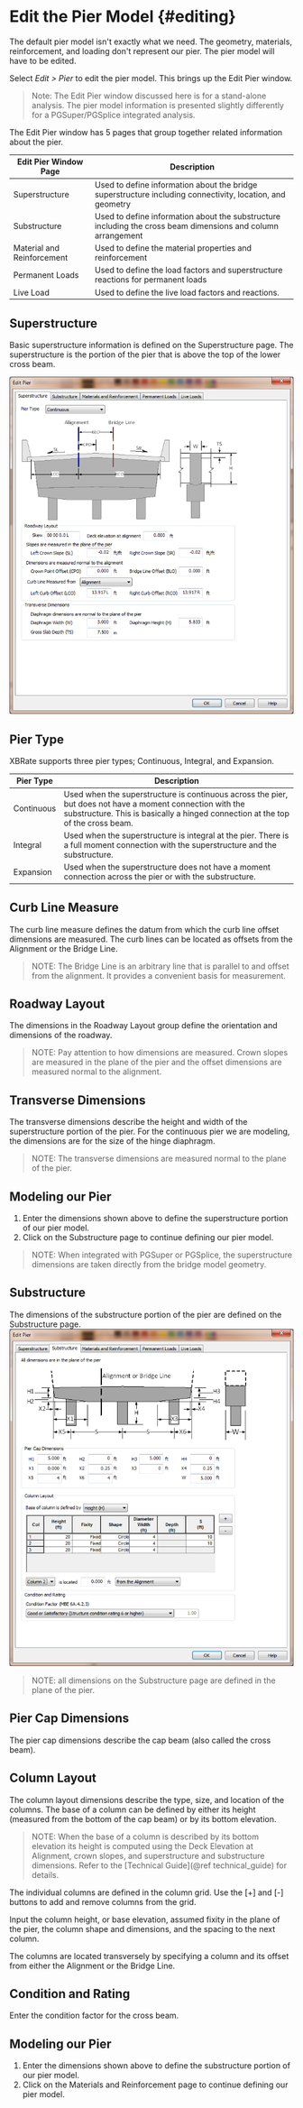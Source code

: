 Edit the Pier Model {#editing}
======================================
The default pier model isn't exactly what we need. The geometry, materials, reinforcement, and loading don't represent our pier. The pier model will have to be edited.

Select *Edit > Pier* to edit the pier model. This brings up the Edit Pier window.


> Note: The Edit Pier window discussed here is for a stand-alone analysis. The pier model information is presented slightly differently for a PGSuper/PGSplice integrated analysis.


The Edit Pier window has 5 pages that group together related information about the pier.


Edit Pier Window Page | Description
----------------------|----------------------------
Superstructure | Used to define information about the bridge superstructure including connectivity, location, and geometry
Substructure | Used to define information about the substructure including the cross beam dimensions and column arrangement
Material and Reinforcement | Used to define the material properties and reinforcement
Permanent Loads | Used to define the load factors and superstructure reactions for permanent loads
Live Load | Used to define the live load factors and reactions.


## Superstructure
Basic superstructure information is defined on the Superstructure page. The superstructure is the portion of the pier that is above the top of the lower cross beam.

![](Superstructure.png)


## Pier Type
XBRate supports three pier types; Continuous, Integral, and Expansion.


Pier Type | Description
----------|-------------------
Continuous | Used when the superstructure is continuous across the pier, but does not have a moment connection with the substructure. This is basically a hinged connection at the top of the cross beam.
Integral | Used when the superstructure is integral at the pier. There is a full moment connection with the superstructure and the substructure.
Expansion | Used when the superstructure does not have a moment connection across the pier or with the substructure.


## Curb Line Measure
The curb line measure defines the datum from which the curb line offset dimensions are measured. The curb lines can be located as offsets from the Alignment or the Bridge Line.


> NOTE: The Bridge Line is an arbitrary line that is parallel to and offset from the alignment. It provides a convenient basis for measurement.


## Roadway Layout
The dimensions in the Roadway Layout group define the orientation and dimensions of the roadway. 


> NOTE: Pay attention to how dimensions are measured. Crown slopes are measured in the plane of the pier and the offset dimensions are measured normal to the alignment.


## Transverse Dimensions
The transverse dimensions describe the height and width of the superstructure portion of the pier. For the continuous pier we are modeling, the dimensions are for the size of the hinge diaphragm.


> NOTE: The transverse dimensions are measured normal to the plane of the pier.


## Modeling our Pier
1. Enter the dimensions shown above to define the superstructure portion of our pier model.
2. Click on the Substructure page to continue defining our pier model.


> NOTE: When integrated with PGSuper or PGSplice, the superstructure dimensions are taken directly from the bridge model geometry.


## Substructure
The dimensions of the substructure portion of the pier are defined on the Substructure page. 
![](Substructure.png)
> NOTE: all dimensions on the Substructure page are defined in the plane of the pier.


## Pier Cap Dimensions
The pier cap dimensions describe the cap beam (also called the cross beam). 


## Column Layout
The column layout dimensions describe the type, size, and location of the columns. The base of a column can be defined by either its height (measured from the bottom of the cap beam) or by its bottom elevation.


> NOTE: When the base of a column is described by its bottom elevation its height is computed using the Deck Elevation at Alignment, crown slopes, and superstructure and substructure dimensions. Refer to the [Technical Guide](@ref technical_guide) for details.


The individual columns are defined in the column grid. Use the [+] and [-] buttons to add and remove columns from the grid.

Input the column height, or base elevation, assumed fixity in the plane of the pier, the column shape and dimensions, and the spacing to the next column.


The columns are located transversely by specifying a column and its offset from either the Alignment or the Bridge Line.


## Condition and Rating

Enter the condition factor for the cross beam.


## Modeling our Pier
1. Enter the dimensions shown above to define the substructure portion of our pier model.
2. Click on the Materials and Reinforcement page to continue defining our pier model.